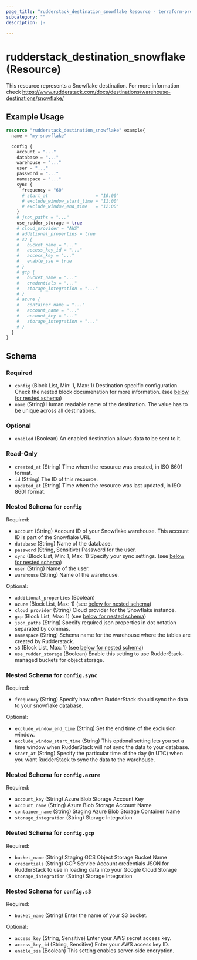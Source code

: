 ```yaml
---
page_title: "rudderstack_destination_snowflake Resource - terraform-provider-rudderstack"
subcategory: ""
description: |-
  
---
```


# rudderstack_destination_snowflake (Resource)

This resource represents a Snowflake destination. For more information check 
https://www.rudderstack.com/docs/destinations/warehouse-destinations/snowflake/

## Example Usage

```terraform
resource "rudderstack_destination_snowflake" example{
  name = "my-snowflake"

  config {
    account = "..."
    database = "..."
    warehouse = "..."
    user = "..."
    password = "..."
    namespace = "..."
    sync {
      frequency = "60"
      # start_at                  = "10:00"
      # exclude_window_start_time = "11:00"
      # exclude_window_end_time   = "12:00"
    }
    # json_paths = "..."
    use_rudder_storage = true
    # cloud_provider = "AWS"
    # additional_properties = true
    # s3 {
    #   bucket_name = "..."
    #   access_key_id = "..."
    #   access_key = "..."
    #   enable_sse = true
    # }
    # gcp {
    #   bucket_name = "..."
    #   credentials = "..."
    #   storage_integration = "..."
    # }
    # azure {
    #   container_name = "..."
    #   account_name = "..."
    #   account_key = "..."
    #   storage_integration = "..."
    # }
  }
}
```

<!-- schema generated by tfplugindocs -->
## Schema

### Required

- `config` (Block List, Min: 1, Max: 1) Destination specific configuration. Check the nested block documenation for more information. (see [below for nested schema](#nestedblock--config))
- `name` (String) Human readable name of the destination. The value has to be unique across all destinations.

### Optional

- `enabled` (Boolean) An enabled destination allows data to be sent to it.

### Read-Only

- `created_at` (String) Time when the resource was created, in ISO 8601 format.
- `id` (String) The ID of this resource.
- `updated_at` (String) Time when the resource was last updated, in ISO 8601 format.

<a id="nestedblock--config"></a>
### Nested Schema for `config`

Required:

- `account` (String) Account ID of your Snowflake warehouse. This account ID is part of the Snowflake URL.
- `database` (String) Name of the database.
- `password` (String, Sensitive) Password for the user.
- `sync` (Block List, Min: 1, Max: 1) Specify your sync settings. (see [below for nested schema](#nestedblock--config--sync))
- `user` (String) Name of the user.
- `warehouse` (String) Name of the warehouse.

Optional:

- `additional_properties` (Boolean)
- `azure` (Block List, Max: 1) (see [below for nested schema](#nestedblock--config--azure))
- `cloud_provider` (String) Cloud provider for the Snowflake instance.
- `gcp` (Block List, Max: 1) (see [below for nested schema](#nestedblock--config--gcp))
- `json_paths` (String) Specify required json properties in dot notation separated by commas.
- `namespace` (String) Schema name for the warehouse where the tables are created by Rudderstack.
- `s3` (Block List, Max: 1) (see [below for nested schema](#nestedblock--config--s3))
- `use_rudder_storage` (Boolean) Enable this setting to use RudderStack-managed buckets for object storage.

<a id="nestedblock--config--sync"></a>
### Nested Schema for `config.sync`

Required:

- `frequency` (String) Specify how often RudderStack should sync the data to your snowflake database.

Optional:

- `exclude_window_end_time` (String) Set the end time of the exclusion window.
- `exclude_window_start_time` (String) This optional setting lets you set a time window when RudderStack will not sync the data to your database.
- `start_at` (String) Specify the particular time of the day (in UTC) when you want RudderStack to sync the data to the warehouse.


<a id="nestedblock--config--azure"></a>
### Nested Schema for `config.azure`

Required:

- `account_key` (String) Azure Blob Storage Account Key
- `account_name` (String) Azure Blob Storage Account Name
- `container_name` (String) Staging Azure Blob Storage Container Name
- `storage_integration` (String) Storage Integration


<a id="nestedblock--config--gcp"></a>
### Nested Schema for `config.gcp`

Required:

- `bucket_name` (String) Staging GCS Object Storage Bucket Name
- `credentials` (String) GCP Service Account credentials JSON for RudderStack to use in loading data into your Google Cloud Storage
- `storage_integration` (String) Storage Integration


<a id="nestedblock--config--s3"></a>
### Nested Schema for `config.s3`

Required:

- `bucket_name` (String) Enter the name of your S3 bucket.

Optional:

- `access_key` (String, Sensitive) Enter your AWS secret access key.
- `access_key_id` (String, Sensitive) Enter your AWS access key ID.
- `enable_sse` (Boolean) This setting enables server-side encryption.
